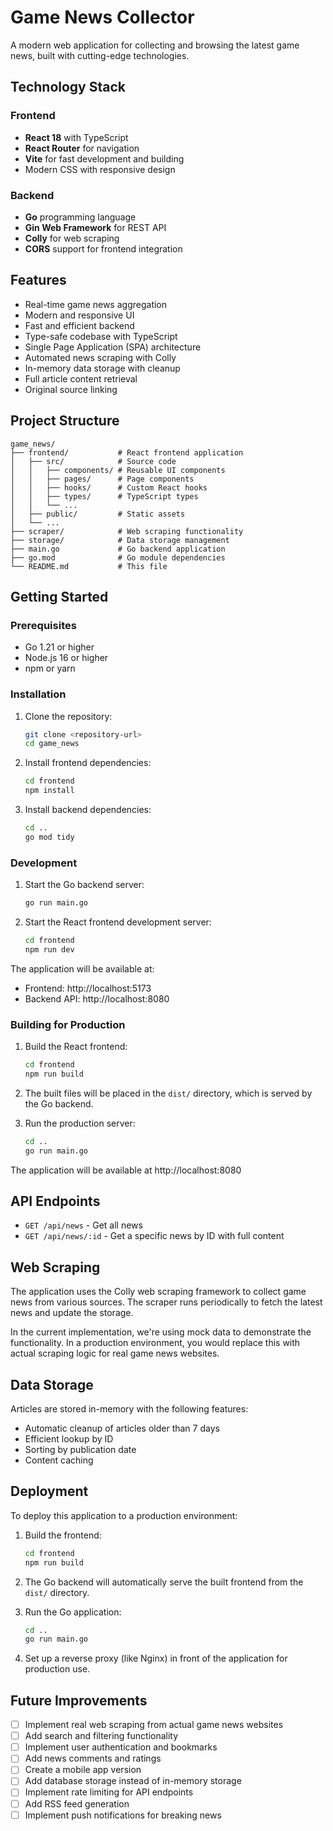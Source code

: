 # Game News Collector

A modern web application for collecting and browsing the latest game news, built with cutting-edge technologies.

## Technology Stack

### Frontend
- **React 18** with TypeScript
- **React Router** for navigation
- **Vite** for fast development and building
- Modern CSS with responsive design

### Backend
- **Go** programming language
- **Gin Web Framework** for REST API
- **Colly** for web scraping
- **CORS** support for frontend integration

## Features

- Real-time game news aggregation
- Modern and responsive UI
- Fast and efficient backend
- Type-safe codebase with TypeScript
- Single Page Application (SPA) architecture
- Automated news scraping with Colly
- In-memory data storage with cleanup
- Full article content retrieval
- Original source linking

## Project Structure

```
game_news/
├── frontend/           # React frontend application
│   ├── src/            # Source code
│   │   ├── components/ # Reusable UI components
│   │   ├── pages/      # Page components
│   │   ├── hooks/      # Custom React hooks
│   │   ├── types/      # TypeScript types
│   │   └── ...
│   ├── public/         # Static assets
│   └── ...
├── scraper/            # Web scraping functionality
├── storage/            # Data storage management
├── main.go             # Go backend application
├── go.mod              # Go module dependencies
└── README.md           # This file
```

## Getting Started

### Prerequisites

- Go 1.21 or higher
- Node.js 16 or higher
- npm or yarn

### Installation

1. Clone the repository:
   ```bash
   git clone <repository-url>
   cd game_news
   ```

2. Install frontend dependencies:
   ```bash
   cd frontend
   npm install
   ```

3. Install backend dependencies:
   ```bash
   cd ..
   go mod tidy
   ```

### Development

1. Start the Go backend server:
   ```bash
   go run main.go
   ```

2. Start the React frontend development server:
   ```bash
   cd frontend
   npm run dev
   ```

The application will be available at:
- Frontend: http://localhost:5173
- Backend API: http://localhost:8080

### Building for Production

1. Build the React frontend:
   ```bash
   cd frontend
   npm run build
   ```

2. The built files will be placed in the `dist/` directory, which is served by the Go backend.

3. Run the production server:
   ```bash
   cd ..
   go run main.go
   ```

The application will be available at http://localhost:8080

## API Endpoints

- `GET /api/news` - Get all news
- `GET /api/news/:id` - Get a specific news by ID with full content

## Web Scraping

The application uses the Colly web scraping framework to collect game news from various sources. The scraper runs periodically to fetch the latest news and update the storage.

In the current implementation, we're using mock data to demonstrate the functionality. In a production environment, you would replace this with actual scraping logic for real game news websites.

## Data Storage

Articles are stored in-memory with the following features:
- Automatic cleanup of articles older than 7 days
- Efficient lookup by ID
- Sorting by publication date
- Content caching

## Deployment

To deploy this application to a production environment:

1. Build the frontend:
   ```bash
   cd frontend
   npm run build
   ```

2. The Go backend will automatically serve the built frontend from the `dist/` directory.

3. Run the Go application:
   ```bash
   cd ..
   go run main.go
   ```

4. Set up a reverse proxy (like Nginx) in front of the application for production use.

## Future Improvements

- [ ] Implement real web scraping from actual game news websites
- [ ] Add search and filtering functionality
- [ ] Implement user authentication and bookmarks
- [ ] Add news comments and ratings
- [ ] Create a mobile app version
- [ ] Add database storage instead of in-memory storage
- [ ] Implement rate limiting for API endpoints
- [ ] Add RSS feed generation
- [ ] Implement push notifications for breaking news